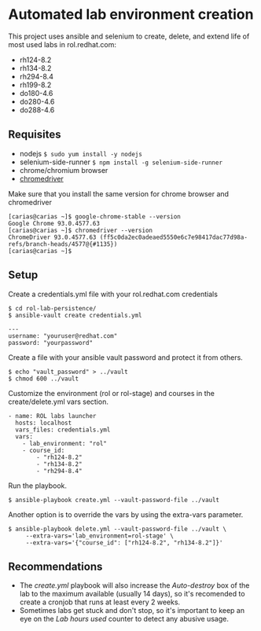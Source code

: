 # Automated lab environment creation
This project uses ansible and selenium to create, delete, and extend life of most used labs in rol.redhat.com:
  - rh124-8.2
  - rh134-8.2
  - rh294-8.4
  - rh199-8.2 
  - do180-4.6
  - do280-4.6
  - do288-4.6

## Requisites
- nodejs
`$ sudo yum install -y nodejs`
- selenium-side-runner
`$ npm install -g selenium-side-runner`
- chrome/chromium browser
- [chromedriver](https://sites.google.com/chromium.org/driver/downloads?authuser=0)

Make sure that you install the same version for chrome browser and chromedriver
``` 
[carias@carias ~]$ google-chrome-stable --version
Google Chrome 93.0.4577.63
[carias@carias ~]$ chromedriver --version
ChromeDriver 93.0.4577.63 (ff5c0da2ec0adeaed5550e6c7e98417dac77d98a-refs/branch-heads/4577@{#1135})
[carias@carias ~]$
```

## Setup
Create a credentials.yml file with your rol.redhat.com credentials
```
$ cd rol-lab-persistence/
$ ansible-vault create credentials.yml

---
username: "youruser@redhat.com"
password: "yourpassword"
``` 

Create a file with your ansible vault password and protect it from others.
``` 
$ echo "vault_password" > ../vault
$ chmod 600 ../vault
``` 

Customize the environment (rol or rol-stage) and courses in the create/delete.yml vars section.
```
- name: ROL labs launcher
  hosts: localhost
  vars_files: credentials.yml
  vars:
    - lab_environment: "rol"
    - course_id: 
        - "rh124-8.2"
        - "rh134-8.2"
        - "rh294-8.4"
```

Run the playbook.
``` 
$ ansible-playbook create.yml --vault-password-file ../vault

``` 


Another option is to override the vars by using the extra-vars parameter.
```
$ ansible-playbook delete.yml --vault-password-file ../vault \ 
     --extra-vars='lab_environment=rol-stage' \
     --extra-vars='{"course_id": ["rh124-8.2", "rh134-8.2"]}'
```

## Recommendations
- The *create.yml* playbook will also increase the *Auto-destroy* box of the lab to the maximum available (usually 14 days), so it's recomended to create a cronjob that runs at least every 2 weeks.
- Sometimes labs get stuck and don't stop, so it's important to keep an eye on the *Lab hours used* counter to detect any abusive usage.
